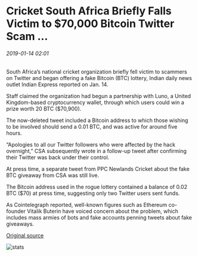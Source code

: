 # Cricket South Africa Briefly Falls Victim to $70,000 Bitcoin Twitter Scam ...

###### 2019-01-14 02:01

South Africa’s national cricket organization briefly fell victim to scammers on Twitter and began offering a fake Bitcoin (BTC) lottery, Indian daily news outlet Indian Express reported on Jan. 14.

Staff claimed the organization had begun a partnership with Luno, a United Kingdom-based cryptocurrency wallet, through which users could win a prize worth 20 BTC ($70,900).

The now-deleted tweet included a Bitcoin address to which those wishing to be involved should send a 0.01 BTC, and was active for around five hours.

“Apologies to all our Twitter followers who were affected by the hack overnight,” CSA subsequently wrote in a follow-up tweet after confirming their Twitter was back under their control.

At press time, a separate tweet from PPC Newlands Cricket about the fake BTC giveaway from CSA was still live.

The Bitcoin address used in the rogue lottery contained a balance of 0.02 BTC ($70) at press time, suggesting only two Twitter users sent funds.

As Cointelegraph reported, well-known figures such as Ethereum co-founder Vitalik Buterin have voiced concern about the problem, which includes mass armies of bots and fake accounts penning tweets about fake giveaways.

[Original source](https://cointelegraph.com/news/cricket-south-africa-briefly-falls-victim-to-70-000-bitcoin-twitter-scam)

![stats](https://c.statcounter.com/11760860/0/a89fa40b/1/ "stats")